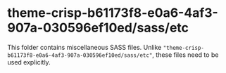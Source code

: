 # theme-crisp-b61173f8-e0a6-4af3-907a-030596ef10ed/sass/etc

This folder contains miscellaneous SASS files. Unlike `"theme-crisp-b61173f8-e0a6-4af3-907a-030596ef10ed/sass/etc"`, these files
need to be used explicitly.
